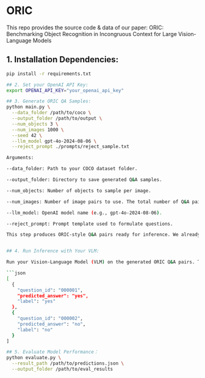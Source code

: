 # ORIC
This repo provides the source code & data of our paper: ORIC: Benchmarking Object Recognition in Incongruous Context for Large Vision-Language Models


## 1. Installation Dependencies:
```bash
pip install -r requirements.txt

## 2. Set your OpenAI API Key:
export OPENAI_API_KEY="your_openai_api_key"

## 3. Generate ORIC QA Samples:
python main.py \
  --data_folder /path/to/coco \
  --output_folder /path/to/output \
  --num_objects 3 \
  --num_images 1000 \
  --seed 42 \
  --llm_model gpt-4o-2024-08-06 \
  --reject_prompt ./prompts/reject_sample.txt

Arguments:

--data_folder: Path to your COCO dataset folder.

--output_folder: Directory to save generated Q&A samples.

--num_objects: Number of objects to sample per image.

--num_images: Number of image pairs to use. The total number of Q&A pairs ≈ 2 × num_images × num_objects.

--llm_model: OpenAI model name (e.g., gpt-4o-2024-08-06).

--reject_prompt: Prompt template used to formulate questions.

This step produces ORIC-style Q&A pairs ready for inference. We already provide generated questions in the outputs folder for dirrectly using.


## 4. Run Inference with Your VLM:

Run your Vision-Language Model (VLM) on the generated ORIC Q&A pairs. The output should be saved in a JSON file with the following structure:

```json
[
  {
    "question_id": "000001",
    "predicted_answer": "yes",
    "label": "yes"
  },
  {
    "question_id": "000002",
    "predicted_answer": "no",
    "label": "no"
  }
]

## 5. Evaluate Model Performance：
python evaluate.py \
  --result_path /path/to/predictions.json \
  --output_folder /path/to/eval_results


